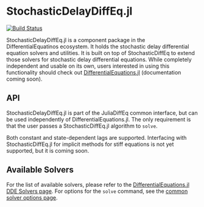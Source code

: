 # StochasticDelayDiffEq.jl

[![Build Status](https://travis-ci.org/JuliaDiffEq/StochasticDelayDiffEq.jl.svg?branch=master)](https://travis-ci.org/JuliaDiffEq/StochasticDelayDiffEq.jl)

StochasticDelayDiffEq.jl is a component package in the DifferentialEquatinos ecosystem.
It holds the stochastic delay differential equation solvers and utilities.
It is built on top of StochasticDiffEq to extend those solvers for stochastic delay differential equations. While completely independent and usable on its own, users interested in using this functionality should check out [DifferentialEquations.jl](https://github.com/JuliaDiffEq/DifferentialEquations.jl) (documentation coming soon).

## API

StochasticDelayDiffEq.jl is part of the JuliaDiffEq common interface, but can be used independently of DifferentialEquations.jl. The only requirement is that the user passes a StochasticDiffEq.jl algorithm to `solve`.

Both constant and state-dependent lags are supported.
Interfacing with StochasticDiffEq.jl for implicit methods for stiff equations is not yet supported, but it is coming soon.

## Available Solvers

For the list of available solvers, please refer to the [DifferentialEquations.jl DDE Solvers page](http://docs.juliadiffeq.org/latest/solvers/dde_solve.html). For options for the `solve` command, see the [common solver options page](http://docs.juliadiffeq.org/latest/basics/common_solver_opts.html).
